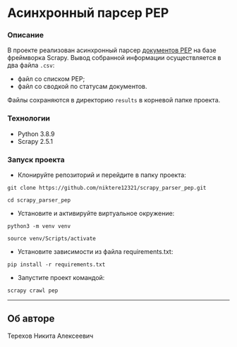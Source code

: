 # Асинхронный парсер PEP

### Описание
В проекте реализован асинхронный парсер [документов PEP](https://peps.python.org/ "Index of Python Enhancement Proposals (PEPs)") на базе фреймворка Scrapy.
Вывод собранной информации осуществляется в два файла ```.csv```:
- файл со списком PEP;
- файл со сводкой по статусам документов.  

Файлы сохраняются в директорию ```results``` в корневой папке проекта.

### Технологии
- Python 3.8.9
- Scrapy 2.5.1

### Запуск проекта
- Клонируйте репозиторий и перейдите в папку проекта:
```
git clone https://github.com/niktere12321/scrapy_parser_pep.git
```
```
cd scrapy_parser_pep
```
- Установите и активируйте виртуальное окружение:
```
python3 -m venv venv
```
```
source venv/Scripts/activate
```
- Установите зависимости из файла requirements.txt:
```
pip install -r requirements.txt
```
- Запустите проект командой:
```
scrapy crawl pep
```

---
## Об авторе

Терехов Никита Алексеевич 
